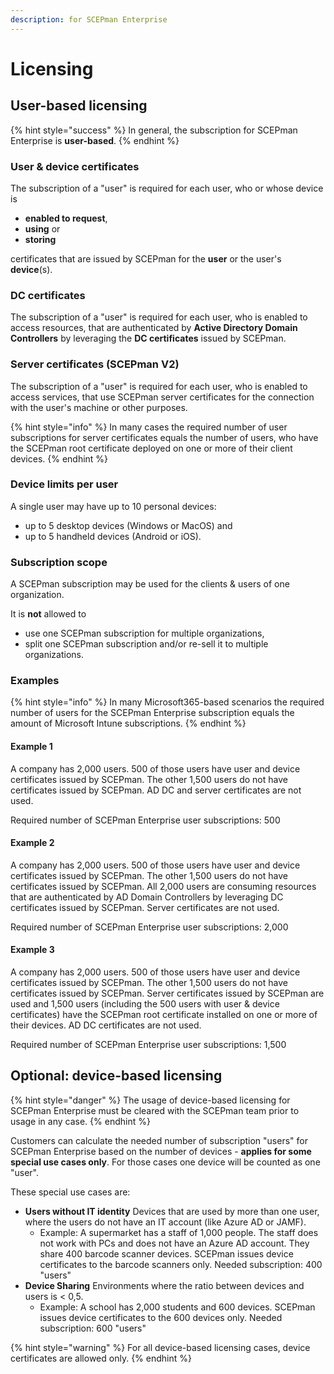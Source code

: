```yaml
---
description: for SCEPman Enterprise
---
```


# Licensing

## User-based licensing

{% hint style="success" %}
In general, the subscription for SCEPman Enterprise is **user-based**. 
{% endhint %}

### User & device certificates

The subscription of a "user" is required for each user, who or whose device is 

* **enabled to request**, 
* **using** or 
* **storing** 

certificates that are issued by SCEPman for the **user** or the user's **device**\(s\).

### DC certificates

The subscription of a "user" is required for each user, who is enabled to access resources, that are authenticated by **Active Directory Domain Controllers** by leveraging the **DC certificates** issued by SCEPman.

### Server certificates \(SCEPman V2\)

The subscription of a "user" is required for each user, who is enabled to access services, that use SCEPman server certificates for the connection with the user's machine or other purposes.

{% hint style="info" %}
In many cases the required number of user subscriptions for server certificates equals the number of users, who have the SCEPman root certificate deployed on one or more of their client devices.
{% endhint %}

### Device limits per user

A single user may have up to 10 personal devices:

* up to 5 desktop devices \(Windows or MacOS\) and
* up to 5 handheld devices \(Android or iOS\).

### Subscription scope

A SCEPman subscription may be used for the clients & users of one organization. 

It is **not** allowed to 

* use one SCEPman subscription for multiple organizations,
* split one SCEPman subscription and/or re-sell it to multiple organizations.

### Examples

{% hint style="info" %}
In many Microsoft365-based scenarios the required number of users for the SCEPman Enterprise subscription equals the amount of Microsoft Intune subscriptions.
{% endhint %}

#### Example 1

A company has 2,000 users. 500 of those users have user and device certificates issued by SCEPman. The other 1,500 users do not have certificates issued by SCEPman. AD DC and server certificates are not used.

Required number of SCEPman Enterprise user subscriptions: 500

#### Example 2

A company has 2,000 users. 500 of those users have user and device certificates issued by SCEPman. The other 1,500 users do not have certificates issued by SCEPman. All 2,000 users are consuming resources that are authenticated by AD Domain Controllers by leveraging DC certificates issued by SCEPman. Server certificates are not used.

Required number of SCEPman Enterprise user subscriptions: 2,000

#### Example 3

A company has 2,000 users. 500 of those users have user and device certificates issued by SCEPman. The other 1,500 users do not have certificates issued by SCEPman. Server certificates issued by SCEPman are used and 1,500 users \(including the 500 users with user & device certificates\) have the SCEPman root certificate installed on one or more of their devices. AD DC certificates are not used.

Required number of SCEPman Enterprise user subscriptions: 1,500

## Optional: device-based licensing

{% hint style="danger" %}
The usage of device-based licensing for SCEPman Enterprise must be cleared with the SCEPman team prior to usage in any case.
{% endhint %}

Customers can calculate the needed number of subscription "users" for SCEPman Enterprise based on the number of devices - **applies for some special use cases only**. For those cases one device will be counted as one "user". 

These special use cases are:

* **Users without IT identity** Devices that are used by more than one user, where the users do not have an IT account \(like Azure AD or JAMF\).
  * Example: A supermarket has a staff of 1,000 people. The staff does not work with PCs and does not have an Azure AD account. They share 400 barcode scanner devices. SCEPman issues device certificates to the barcode scanners only.  Needed subscription: 400 "users"
* **Device Sharing** Environments where the ratio between devices and users is &lt; 0,5.
  * Example: A school has 2,000 students and 600 devices. SCEPman issues device certificates to the 600 devices only. Needed subscription: 600 "users" 

{% hint style="warning" %}
For all device-based licensing cases, device certificates are allowed only.
{% endhint %}



